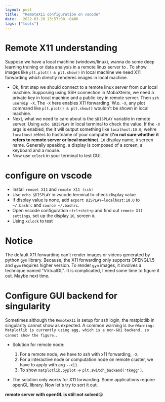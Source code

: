 ```yaml
---
layout: post
title:  "RemoteX11 configuration on vscode"
date:   2022-03-20 13:57:00 -0400
tags: ["tools"]
---
```

# Remote X11 understanding

Suppose we have a local machine (windows/linux), wanna do some deep learning training or data analysis in a remote linux server to . To show images like `plt.plot() & plt.show()` in local machine we need X11 forwarding which directly renderes images in local machine.
- Ok, first step we should connect to a remote linux server from our local machine. Supposing using SSH connection in MobaXterm, we need a private key in local machine and a public key in remote server. Then `ssh user@ip -X`. The `-X` here enables X11 forwarding. W.o. `-X`, any plot command like `plt.plot() & plt.show()` wouldn't be shown in local machine. 
- Next, what we need to care about is the `$DISPLAY` variable in remote server. Using `echo $DISPLAY` in local terminal to check the value. If the `-X` args is enabled, the it will output something like `localhost:10.0`, wehre `localhost` refers to hostname of your computer (**I'm not sure whether it refers to remote server or local machine**). `10` display name, `0` screen name. Generally speaking, a display is composed of a screen, a keyboard and a mouse.
- Now use `xclock` in your terminal to test GUI.

# configure on vscode
- Install `remoet X11` and `remote X11 (ssh)`
- Use `echo $DISPLAY` in vscode terminal to check display value
- If display value is none, add `export DISPLAY=localhost:10.0` to `~/.bashrc` and `source ~/.bashrc`.
- Open vscode configuration `ctrl+shit+p` and find out `remote X11 settings`, set up the display `10`, screen `0`.
- Using `xclock` to test 

# Notice
The default X11 forwarding can't render images or videos generated by python `gym` library. Because, the X11 forwarding only supports OPENGL1.5 and `gym` requires higher version. To render `gym` images, it involves a technique named "VirtualGL". It is complicated, I need some time to figure it out. Maybe next time.

# Configure GUI backend for singularity

Sometimes although the `RemoteX11` is setup for ssh login, the matplotlib in singularity cannot show as expected. A common warning is `UserWarning: Matplotlib is currently using agg, which is a non-GUI backend, so cannot show the figure.`.

- Solution for remote node:
    1. For a remote node, we have to ssh with x11 forwarding, `-X`.
    2. For a interactive node or computation node on remote cluster, we have to apply with arg  `--x11`.
    3. To show `matplotlib.pyplot` -> `plt.switch_backend('tkAgg')`.

- The solution only works for X11 forwarding. Some applications require openGL library. Now let's try to sort it out.

**remote server with openGL is still not solved**:frowning: